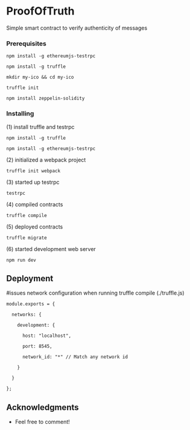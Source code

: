 # ProofOfTruth

Simple smart contract to verify authenticity of messages


### Prerequisites

    npm install -g ethereumjs-testrpc

    npm install -g truffle

    mkdir my-ico && cd my-ico

    truffle init

    npm install zeppelin-solidity

### Installing

(1) install truffle and testrpc

    npm install -g truffle

    npm install -g ethereumjs-testrpc

(2) initialized a webpack project

    truffle init webpack

(3) started up testrpc

    testrpc

(4) compiled contracts

    truffle compile

(5) deployed contracts

    truffle migrate

(6) started development web server

    npm run dev

## Deployment


#issues network configuration when running truffle compile (./truffle.js)

    module.exports = {

      networks: {

        development: {

          host: "localhost",

          port: 8545,

          network_id: "*" // Match any network id
  
        }

      }

    };


## Acknowledgments

* Feel free to comment!
